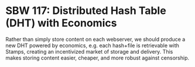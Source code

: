 SBW 117: Distributed Hash Table (DHT) with Economics
==================================================

Rather than simply store content on each webserver, we should produce a new DHT
powered by economics, e.g. each hash+file is retrievable with Stamps, creating
an incentivized market of storage and delivery. This makes storing content
easier, cheaper, and more robust against censorship.
